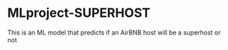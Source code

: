 # MLproject-SUPERHOST
 This is an ML model that predicts if an AirBNB host will be a superhost or not
